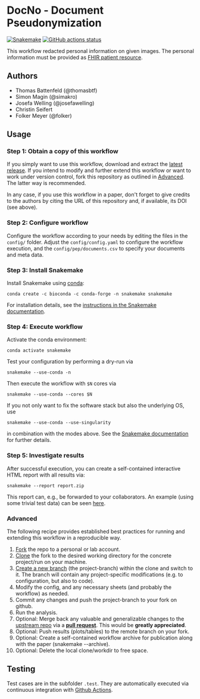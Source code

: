 # DocNo - Document Pseudonymization

[![Snakemake](https://img.shields.io/badge/snakemake-≥6.1.1-brightgreen.svg)](https://snakemake.bitbucket.io)
[![GitHub actions status](https://github.com/thomasbtf/document-anonymization/workflows/Tests/badge.svg?branch=master)](https://github.com/thomasbtf/document-anonymization/actions?query=branch%3Amaster+workflow%3ATests)

This workflow redacted personal information on given images. The personal information must be provided as [FHIR patient resource](https://www.hl7.org/fhir/patient.html).

## Authors

* Thomas Battenfeld (@thomasbtf)
* Simon Magin (@simakro)
* Josefa Welling (@josefawelling)
* Christin Seifert
* Folker Meyer (@folker)

## Usage

### Step 1: Obtain a copy of this workflow

If you simply want to use this workflow, download and extract the [latest release](https://github.com/thomasbtf/document-anonymization/releases).
If you intend to modify and further extend this workflow or want to work under version control, fork this repository as outlined in [Advanced](#advanced). The latter way is recommended.

In any case, if you use this workflow in a paper, don't forget to give credits to the authors by citing the URL of this repository and, if available, its DOI (see above).

### Step 2: Configure workflow

Configure the workflow according to your needs by editing the files in the `config/` folder. Adjust the `config/config.yaml` to configure the workflow execution, and the `config/pep/documents.csv` to specify your documents and meta data.

### Step 3: Install Snakemake

Install Snakemake using [conda](https://conda.io/projects/conda/en/latest/user-guide/install/index.html):

    conda create -c bioconda -c conda-forge -n snakemake snakemake

For installation details, see the [instructions in the Snakemake documentation](https://snakemake.readthedocs.io/en/stable/getting_started/installation.html).

### Step 4: Execute workflow

Activate the conda environment:

    conda activate snakemake

Test your configuration by performing a dry-run via

    snakemake --use-conda -n

Then execute the workflow with `$N` cores via

    snakemake --use-conda --cores $N

If you not only want to fix the software stack but also the underlying OS, use

    snakemake --use-conda --use-singularity

in combination with the modes above.
See the [Snakemake documentation](https://snakemake.readthedocs.io/en/stable/executable.html) for further details.

### Step 5: Investigate results

After successful execution, you can create a self-contained interactive HTML report with all results via:

    snakemake --report report.zip

This report can, e.g., be forwarded to your collaborators.
An example (using some trivial test data) can be seen [here](https://cdn.rawgit.com/snakemake-workflows/rna-seq-kallisto-sleuth/master/.test/report.html).

### Advanced

The following recipe provides established best practices for running and extending this workflow in a reproducible way.

1. [Fork](https://help.github.com/en/articles/fork-a-repo) the repo to a personal or lab account.
2. [Clone](https://help.github.com/en/articles/cloning-a-repository) the fork to the desired working directory for the concrete project/run on your machine.
3. [Create a new branch](https://git-scm.com/docs/gittutorial#_managing_branches) (the project-branch) within the clone and switch to it. The branch will contain any project-specific modifications (e.g. to configuration, but also to code).
4. Modify the config, and any necessary sheets (and probably the workflow) as needed.
5. Commit any changes and push the project-branch to your fork on github.
6. Run the analysis.
7. Optional: Merge back any valuable and generalizable changes to the [upstream repo](https://github.com/thomasbtf/document-anonymization) via a [**pull request**](https://help.github.com/en/articles/creating-a-pull-request). This would be **greatly appreciated**.
8. Optional: Push results (plots/tables) to the remote branch on your fork.
9. Optional: Create a self-contained workflow archive for publication along with the paper (snakemake --archive).
10. Optional: Delete the local clone/workdir to free space.

## Testing

Test cases are in the subfolder `.test`. They are automatically executed via continuous integration with [Github Actions](https://github.com/features/actions).
